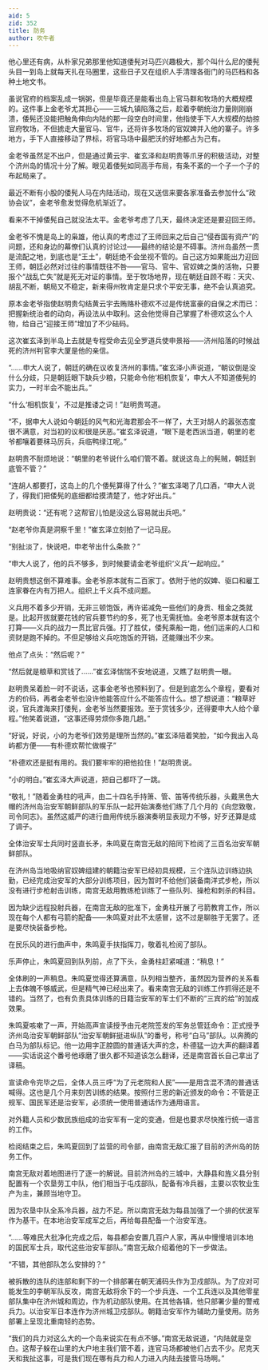 ```yaml
---
aid: 5
zid: 352
title: 防务
author: 吹牛者
---
```


他心里还有病，从朴家兄弟那里他知道倭髡对马匹兴趣极大，那个叫什么尼的倭髡头目一到岛上就每天扎在马圈里，这些日子又在组织人手清理各衙门的马匹档和各种土地文书。

虽说官府的档案乱成一锅粥，但是毕竟还是能看出岛上官马群和牧场的大概规模的。这件事上金老爷尤其担心——三城九镇陷落之后，趁着李朝统治力量刚刚崩溃，倭髡还没能把触角伸向内陆的那一段空白时间里，他指使手下人大规模的劫掠官府牧场，不但掳走大量官马、官牛，还将许多牧场的官奴婢并入他的寨子。许多地方，手下人直接移动了界标，将官马场中最肥沃的好地都占为己有。

金老爷虽然足不出户，但是通过黄云宇、崔玄泽和赵明贵等爪牙的积极活动，对整个济州岛的情况十分了解。眼见着倭髡如同高手布局，有条不紊的一个子一个子的布起局来了。

最近不断有小股的倭髡人马在内陆活动，现在又送信来要各家准备去参加什么“政协会议”，金老爷愈发觉得危机渐近了。

看来不干掉倭髡自己就没法太平。金老爷考虑了几天，最终决定还是要迎回王师。

金老爷不愧是岛上的枭雄，他认真的考虑过了王师回来之后自己“侵吞国有资产”的问题，还和身边的幕僚们认真的讨论过——最终的结论是不碍事。济州岛虽然一贯是流配之地，到底也是“王土”，朝廷绝不会坐视不管的。自己这方如果能出力迎回王师，朝廷必然对过往的事情既往不咎——官马、官牛、官奴婢之类的活物，只要报个“战乱亡失”就是死无对证的事情。至于牧场地界，现在朝廷自顾不暇：天灾、胡乱不断，朝局又不稳定，新来得州牧肯定是只求个平安无事，绝不会认真追究。

原本金老爷指使赵明贵勾结黄云宇去贿赂朴德欢不过是传统富豪的自保之术而已：把握新统治者的动向，再设法从中取利。这会他觉得自己掌握了朴德欢这么个人物，给自己“迎接王师”增加了不少砝码。

这次崔玄泽到半岛上去就是专程受命去见全罗道兵使申景裕——济州陷落的时候战死的济州判官李大厦是他的亲信。

“……申大人说了，朝廷的确在议收复济州的事情。”崔玄泽小声说道，“朝议倒是没什么分歧，只是朝廷眼下缺兵少粮，只能命令他‘相机恢复’，申大人不知道倭髡的实力，一时半会不能出兵。”

“什么‘相机恢复’，不过是推诿之词！”赵明贵骂道。

“不，据申大人说如今朝廷的风气和光海君那会不一样了，大王对胡人的嚣张态度很不满意，对当初的议和很是厌恶。”崔玄泽说道，“眼下是老西派当道，朝里的老爷都嚷着要秣马厉兵，兵临鸭绿江呢。”

赵明贵不耐烦地说：“朝里的老爷说什么咱们管不着。就说这岛上的髡贼，朝廷到底管不管？”

“连胡人都要打，这岛上的几个倭髡算得了什么？”崔玄泽喝了几口酒，“申大人说了，得我们把倭髡的底细都给摸清楚了，他才好出兵。”

赵明贵说：“还有呢？这帮官儿怕是没这么容易就出兵吧。”

“赵老爷你真是洞察千里！”崔玄泽立刻拍了一记马屁。

“别扯淡了，快说吧，申老爷出什么条款？”

“申大人说了，他的兵不够多，到时候要请金老爷组织‘义兵’一起响应。”

赵明贵想这倒不算难事。金老爷原本就有二百家丁。依附于他的奴婢、驱口和雇工连家眷在内有万把人。组织上千义兵不成问题。

义兵用不着多少开销，无非三顿饱饭，再许诺减免一些他们的身贡、租金之类就是。比起开拔就要花钱的官兵要节约的多，死了也无需抚恤。金老爷原本就有这个打算——义兵的战力一贯比官兵强。打了胜仗，倭髡乘船一跑，他们运来的人口和资财是跑不掉的。不但足够给义兵吃饱饭的开销，还能赚出不少来。

他点了点头：“然后呢？”

“然后就是粮草和赏钱了……”崔玄泽惴惴不安地说道，又瞧了赵明贵一眼。

赵明贵呆着脸一时不说话，这事金老爷也预料到了。但是到底怎么个章程，要看对方的价码，再者金老爷也没许他能答应什么不能答应什么。想了想说道：“粮草好说，官兵渡海来打倭髡，金老爷当然要报效。至于赏钱多少，还得要申大人给个章程。”他笑着说道，“这事还得劳烦你多跑几趟。”

“好说，好说，小的为老爷们效劳是理所当然的。”崔玄泽陪着笑脸，“如今我出入岛屿都方便——有朴德欢帮忙做幌子”

“朴德欢还是挺有用的。我们要牢牢的把他拉住！”赵明贵说。

“小的明白。”崔玄泽大声说道，把自己都吓了一跳。

“敬礼！”随着金勇柱的吼声，由二十四名手持箫、管、笛等传统乐器，头戴黑色大帽的济州岛治安军朝鲜部队的军乐队一起开始演奏他们练了几个月的《向您致敬，司令同志》。虽然这威严的进行曲用传统乐器演奏明显表现力不够，好歹还算是成了调子。

全体治安军士兵同时竖直长矛，朱鸣夏在南宫无敌的陪同下检阅了三百名治安军朝鲜部队。

在济州岛当地吸纳官奴婢组建的朝籍治安军已经初具规模，三个连队边训练边执勤，已经完成治安军的大部分训练项目，因为暂时不给他们装备南洋式步枪，所以没有进行步枪射击训练，南宫无敌用教练枪训练了一些队列、操枪和刺杀的科目。

因为缺少远程投射兵器，在南宫无敌的批准下，金勇柱开展了弓箭教育工作，所以现在每个人都有弓箭的配备——朱鸣夏对此不太感冒，这不过是聊胜于无罢了。还是要尽快装备步枪。

在民乐风的进行曲声中，朱鸣夏手扶指挥刀，敬着礼检阅了部队。

乐声停止，朱鸣夏回到队列前，点了下头，金勇柱赶紧喊道：“稍息！”

全体刷的一声稍息。朱鸣夏觉得还算满意，队列相当整齐，虽然因为营养的关系看上去体魄不够威武，但是精气神已经出来了。看来南宫无敌的训练工作抓得还是不错的。当然了，也有负责具体训练的日籍治安军的军士们不断的“三宾的给”的加成效果。

朱鸣夏咳嗽了一声，开始高声宣读授予由元老院签发的军务总管廷命令：正式授予济州岛治安军朝鲜部队“治安军朝鲜挺进纵队”的番号，称号“白马”部队。以奔腾的白马为部队标记。他一边用字正腔圆的普通话大声的念，朴德猛一边大声的翻译着——实话说这个番号他琢磨了很久都不知道该怎么翻译，还是南宫首长自己拿出了译稿。

宣读命令完毕之后，全体人员三呼“为了元老院和人民”——是用含混不清的普通话喊得。这也是几个月来刻苦训练的结果。按照付三思的新近颁发的命令：不管是正规军、国民军还是治安军，必须统一使用普通话作为通用语言。

对外籍人员和少数民族组成的治安军有一定的变通，但是也要求尽快推行统一语言的工作。

检阅结束之后，朱鸣夏回到了监营的司令部，由南宫无敌汇报了目前的济州岛的防务工作。

南宫无敌对着地图进行了逐一的解说。目前济州岛的三城中，大静县和旌义县分别配置有一个农垦劳工中队，他们相当于屯戍部队，配备有冷兵器，主要以农牧业生产为主，兼顾当地守卫。

因为农垦中队全系冷兵器，战力不足。所以南宫无敌为每县加强了一个排的伏波军作为基干。在本地治安军成军之后，再给每县配备一个治安军连。

“……等难民大批净化完成之后，每县都会安置几百户人家，再从中慢慢培训本地的国民军士兵，取代这些治安军部队。”南宫无敌介绍着他的下一步做法。

“不错，其他部队怎么安排的？”

被拆散的连队的连部和剩下的一个排部署在朝天浦码头作为卫戍部队。为了应对可能发生的李朝军队反攻，南宫无敌将余下的一个步兵连、一个工兵连以及其他零星部队集中在济州城和周边，作为机动部队使用。在其他各镇，他只部署少量的警戒兵力。以治安军日本连作为济州城卫戍部队。朝籍治安军作为辅助力量使用。防务部署上呈现北重南轻的态势。

“我们的兵力对这么大的一个岛来说实在有点不够。”南宫无敌说道，“内陆就是空白。这帮子躲在山里的大户地主我们管不着，连官马场都被他们占去不少。尼克天天和我扯这事，可是我们现在哪有兵力和人力进入内陆去接管马场啊。”
